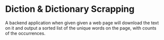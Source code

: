 # Diction & Dictionary Scrapping

A backend application when given given a web page will download the text on it and output a sorted list of the unique words on the page, with counts of the occurrences.